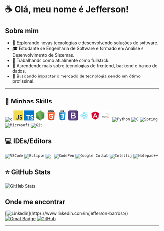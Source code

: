 
# ☕️ Olá, meu nome é Jefferson!

 ## Sobre mim
- 🤔 Explorando novas tecnologias e desenvolvendo soluções de software.
- 🎓 Estudante de Engenharia de Software e formado em Análise e Desenvolvimento de Sistemas.
- 💼 Trabalhando como atualmente como fullstack.
- 🌱 Aprendendo mais sobre tecnologias de frontend, backend e banco de dados.
- 🔭 Buscando impactar o mercado de tecnologia sendo um ótimo profissinal.
---

## 🚀 Minhas Skills

<code><img height="32" src="https://cdn.iconscout.com/icon/free/png-512/c-programming-569564.png" alt="c"/></code>
<code><img height="32" src="https://raw.githubusercontent.com/github/explore/80688e429a7d4ef2fca1e82350fe8e3517d3494d/topics/javascript/javascript.png" alt="Javascript"/></code>
<code><img height="32" src="https://raw.githubusercontent.com/github/explore/80688e429a7d4ef2fca1e82350fe8e3517d3494d/topics/typescript/typescript.png" alt="Typescript"/></code>
<code><img height="32" src="https://raw.githubusercontent.com/github/explore/80688e429a7d4ef2fca1e82350fe8e3517d3494d/topics/nodejs/nodejs.png" alt="Nodejs"/></code>
<code><img height="32" src="https://raw.githubusercontent.com/github/explore/80688e429a7d4ef2fca1e82350fe8e3517d3494d/topics/html/html.png" alt="HTML5"/></code>
<code><img height="32" src="https://raw.githubusercontent.com/github/explore/80688e429a7d4ef2fca1e82350fe8e3517d3494d/topics/css/css.png" alt="CSS"/></code>
<code><img height="32" src="https://raw.githubusercontent.com/github/explore/80688e429a7d4ef2fca1e82350fe8e3517d3494d/topics/bootstrap/bootstrap.png" alt="Bootstrap"/></code>
<code><img height="32" src="https://raw.githubusercontent.com/github/explore/80688e429a7d4ef2fca1e82350fe8e3517d3494d/topics/react/react.png" alt="React"/></code>
<code><img height="32" src="https://raw.githubusercontent.com/github/explore/80688e429a7d4ef2fca1e82350fe8e3517d3494d/topics/angular/angular.png" alt="Angular"/></code>
<code><img height="32" src="https://raw.githubusercontent.com/github/explore/80688e429a7d4ef2fca1e82350fe8e3517d3494d/topics/mysql/mysql.png" alt="MySQL"/></code>
<code><img height="32" src="https://img.shields.io/badge/Python-14354C?style=for-the-badge&logo=python&logoColor=white" alt="Python"/></code>
<code><img height="32" src="https://img.shields.io/badge/C-00599C?style=for-the-badge&logo=c&logoColor=white" alt="C"/></code>
<code><img height="32" src="https://img.shields.io/badge/Spring-6DB33F?style=for-the-badge&logo=spring&logoColor=white" alt="Spring"/></code>
<code><img height="32" src="https://img.shields.io/badge/Microsoft-666666?style=for-the-badge&logo=microsoft&logoColor=white" alt="Microsoft"/></code>
<code><img height="32" src="https://img.shields.io/badge/Git-E34F26?style=for-the-badge&logo=git&logoColor=white" alt="Git"/></code>

## 💻 IDEs/Editors

<code><img height="32" src="https://img.shields.io/badge/-Visual%20Studio%20Code-333333?style=flat&logo=visual-studio-code&logoColor=007ACC" alt="VSCode"/></code>
<code><img height="32" src="https://img.shields.io/badge/-Eclipse-333333?style=flat&logo=eclipse-ide&logoColor=2C2255" alt="Eclipse"/></code>
<code><img height="32" src="https://img.shields.io/badge/-Trello-333333?style=flat&logo=trello&logoColor=007ACC" alt=" "/></code>
<code><img height="32" src="https://img.shields.io/badge/CodePen-white?style=for-the-badge&logo=codepen&logoColor=black" alt="CodePen"/></code>
<code><img height="32" src="https://img.shields.io/badge/Google%20Colab-%23F9A825.svg?style=for-the-badge&logo=googlecolab&logoColor=white" alt="Google Collab"/></code>
<code><img height="32" src="https://img.shields.io/badge/IntelliJIDEA-000000.svg?style=for-the-badge&logo=intellij-idea&logoColor=white" alt="Intellij"/></code>
<code><img height="32" src="https://img.shields.io/badge/Notepad++-90E59A.svg?style=for-the-badge&logo=notepad%2b%2b&logoColor=black" alt="Notepad++"/></code>


## ⭐ GitHub Stats

![GitHub Stats](https://github-readme-stats.vercel.app/api?username=jefferson-barroso&show_icons=true)

## Onde me encontrar

[![Linkedin](https://img.shields.io/badge/-Linkedlin-blue?style=flat-square&logo=Linkedin&logoColor=white&link=[teste](https://www.linkedin.com/in/jefferson-barroso/))](https://www.linkedin.com/in/jefferson-barroso/)
[![Gmail Badge](https://img.shields.io/badge/-Email-006bed?style=flat-square&logo=Gmail&logoColor=white&link=mailto:SEU-EMAIL)](mailto:jefersonbarroso@hotmail.com)
[![GitHub](https://img.shields.io/github/followers/github?label=follow&style=social)](https://github.com/jefferson-barroso)


---
